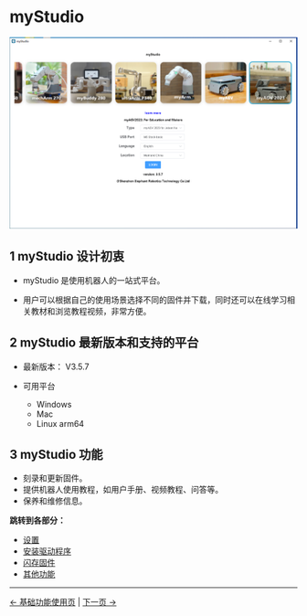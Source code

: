 # myStudio

<img src="../../../../resources/5-BasicApplication/5.2/5.2.2/img/agvjn/0.png" alt="basic" style="zoom:50%;" />

## 1 myStudio 设计初衷

- myStudio 是使用机器人的一站式平台。

- 用户可以根据自己的使用场景选择不同的固件并下载，同时还可以在线学习相关教材和浏览教程视频，非常方便。

## 2 myStudio 最新版本和支持的平台

- 最新版本： V3.5.7

- 可用平台

  - Windows
  - Mac
  - Linux arm64

## 3 myStudio 功能

- 刻录和更新固件。
- 提供机器人使用教程，如用户手册、视频教程、问答等。
- 保养和维修信息。

**跳转到各部分：**

- [设置](1-setup.md)
- [安装驱动程序](2-install_driver.md)
- [闪存固件](3-flash_firmwares.md)
- [其他功能](4-other_function.md)

---

[← 基础功能使用页](../../../README.md#52-应用用途) | [下一页 →](./1-setup.md)